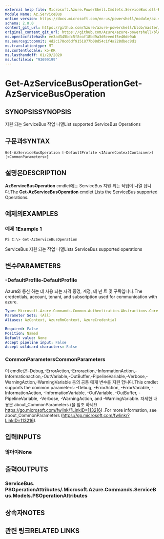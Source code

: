 ```yaml
---
external help file: Microsoft.Azure.PowerShell.Cmdlets.ServiceBus.dll-Help.xml
Module Name: Az.ServiceBus
online version: https://docs.microsoft.com/en-us/powershell/module/az.servicebus/get-azservicebusoperation
schema: 2.0.0
content_git_url: https://github.com/Azure/azure-powershell/blob/master/src/ServiceBus/ServiceBus/help/Get-AzServiceBusOperation.md
original_content_git_url: https://github.com/Azure/azure-powershell/blob/master/src/ServiceBus/ServiceBus/help/Get-AzServiceBusOperation.md
ms.openlocfilehash: ee3ad345bdc5f8eaf18bd9a3d6eeedf5e46de0ab
ms.sourcegitcommit: 4d2c178cd6df9151877b08d54c1f4a228dbec9d1
ms.translationtype: MT
ms.contentlocale: ko-KR
ms.lasthandoff: 01/29/2020
ms.locfileid: "93699199"
---
```

# <span data-ttu-id="756f7-101">Get-AzServiceBusOperation</span><span class="sxs-lookup"><span data-stu-id="756f7-101">Get-AzServiceBusOperation</span></span>

## <span data-ttu-id="756f7-102">SYNOPSIS</span><span class="sxs-lookup"><span data-stu-id="756f7-102">SYNOPSIS</span></span>
<span data-ttu-id="756f7-103">지원 되는 ServiceBus 작업 나열</span><span class="sxs-lookup"><span data-stu-id="756f7-103">List supported ServiceBus Operations</span></span>

## <span data-ttu-id="756f7-104">구문과</span><span class="sxs-lookup"><span data-stu-id="756f7-104">SYNTAX</span></span>

```
Get-AzServiceBusOperation [-DefaultProfile <IAzureContextContainer>] [<CommonParameters>]
```

## <span data-ttu-id="756f7-105">설명은</span><span class="sxs-lookup"><span data-stu-id="756f7-105">DESCRIPTION</span></span>
<span data-ttu-id="756f7-106">**AzServiceBusOperation** cmdlet에는 ServiceBus 지원 되는 작업이 나열 됩니다.</span><span class="sxs-lookup"><span data-stu-id="756f7-106">The **Get-AzServiceBusOperation** cmdlet Lists the ServiceBus supported Operations.</span></span>

## <span data-ttu-id="756f7-107">예제의</span><span class="sxs-lookup"><span data-stu-id="756f7-107">EXAMPLES</span></span>

### <span data-ttu-id="756f7-108">예제 1</span><span class="sxs-lookup"><span data-stu-id="756f7-108">Example 1</span></span>
```
PS C:\> Get-AzServiceBusOperation
```

<span data-ttu-id="756f7-109">ServiceBus 지원 되는 작업 나열</span><span class="sxs-lookup"><span data-stu-id="756f7-109">Lists ServiceBus supported operations</span></span>

## <span data-ttu-id="756f7-110">변수</span><span class="sxs-lookup"><span data-stu-id="756f7-110">PARAMETERS</span></span>

### <span data-ttu-id="756f7-111">-DefaultProfile</span><span class="sxs-lookup"><span data-stu-id="756f7-111">-DefaultProfile</span></span>
<span data-ttu-id="756f7-112">Azure와 통신 하는 데 사용 되는 자격 증명, 계정, 테 넌 트 및 구독입니다.</span><span class="sxs-lookup"><span data-stu-id="756f7-112">The credentials, account, tenant, and subscription used for communication with azure.</span></span>

```yaml
Type: Microsoft.Azure.Commands.Common.Authentication.Abstractions.Core.IAzureContextContainer
Parameter Sets: (All)
Aliases: AzContext, AzureRmContext, AzureCredential

Required: False
Position: Named
Default value: None
Accept pipeline input: False
Accept wildcard characters: False
```

### <span data-ttu-id="756f7-113">CommonParameters</span><span class="sxs-lookup"><span data-stu-id="756f7-113">CommonParameters</span></span>
<span data-ttu-id="756f7-114">이 cmdlet은-Debug,-ErrorAction,-Erroraction,-InformationAction,-Informationaction,-OutVariable,-OutBuffer,-PipelineVariable,-Verbose,-WarningAction,-WarningVariable 등의 공통 매개 변수를 지원 합니다.</span><span class="sxs-lookup"><span data-stu-id="756f7-114">This cmdlet supports the common parameters: -Debug, -ErrorAction, -ErrorVariable, -InformationAction, -InformationVariable, -OutVariable, -OutBuffer, -PipelineVariable, -Verbose, -WarningAction, and -WarningVariable.</span></span> <span data-ttu-id="756f7-115">자세한 내용은 about_CommonParameters (을 참조 하세요 https://go.microsoft.com/fwlink/?LinkID=113216) .</span><span class="sxs-lookup"><span data-stu-id="756f7-115">For more information, see about_CommonParameters (https://go.microsoft.com/fwlink/?LinkID=113216).</span></span>

## <span data-ttu-id="756f7-116">입력</span><span class="sxs-lookup"><span data-stu-id="756f7-116">INPUTS</span></span>

### <span data-ttu-id="756f7-117">않아야</span><span class="sxs-lookup"><span data-stu-id="756f7-117">None</span></span>

## <span data-ttu-id="756f7-118">출력</span><span class="sxs-lookup"><span data-stu-id="756f7-118">OUTPUTS</span></span>

### <span data-ttu-id="756f7-119">ServiceBus. PSOperationAttributes/.</span><span class="sxs-lookup"><span data-stu-id="756f7-119">Microsoft.Azure.Commands.ServiceBus.Models.PSOperationAttributes</span></span>

## <span data-ttu-id="756f7-120">상속자</span><span class="sxs-lookup"><span data-stu-id="756f7-120">NOTES</span></span>

## <span data-ttu-id="756f7-121">관련 링크</span><span class="sxs-lookup"><span data-stu-id="756f7-121">RELATED LINKS</span></span>
